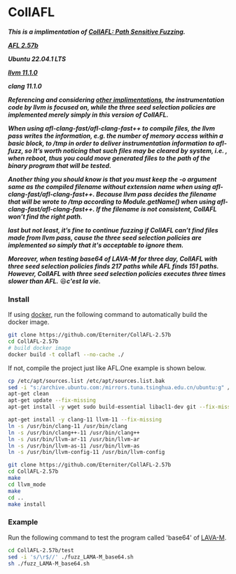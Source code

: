 # CollAFL

***This is a implimentation of [CollAFL: Path Sensitive Fuzzing](https://ieeexplore.ieee.org/abstract/document/8418631).***

***[AFL 2.57b](https://github.com/google/AFL)***

***Ubuntu 22.04.1 LTS***

***[llvm 11.1.0](https://llvm.org/)***

***clang 11.1.0***


 ***Referencing and considering [other implimentations](https://github.com/dwfault/CollAFLplusplus), the instrumentation code by llvm is focused on, while the three seed selection policies are implemented merely simply in this version of CollAFL.***

***When using afl-clang-fast/afl-clang-fast++ to compile files, the llvm pass writes the information, e.g. the number of memory access within a basic block, to /tmp in order  to deliver instrumentation information to afl-fuzz, so It’s worth noticing that such files may be cleared by system, i.e. , when reboot, thus you could move generated files to the path of the binary program that will be tested.*** 

***Another thing you should know is that you must keep the -o argument same as the compiled filename without extension name when using afl-clang-fast/afl-clang-fast++. Because llvm pass decides the filename that will be wrote to /tmp according to Module.getName() when using afl-clang-fast/afl-clang-fast++. If the filename is not consistent, CollAFL won’t find the right path.***

***last but not least, it’s fine to continue fuzzing if CollAFL can’t find files made from llvm pass, cause the three seed selection policies are implemented so simply that it's acceptable to ignore them.***

***Moreover, when testing base64 of LAVA-M for three day, CollAFL with three seed selection policies finds 217 paths while AFL finds 151 paths. However, CollAFL with three seed selection policies executes three times slower than AFL.*** :laughing:***c'est la vie.*** 

### Install

If using [docker](https://www.docker.com/), run the following command to automatically build the docker image.

```sh
git clone https://github.com/Eterniter/CollAFL-2.57b
cd CollAFL-2.57b
# build docker image
docker build -t collafl --no-cache ./
```
If not, compile the project just like AFL.One example is shown below.
```sh
cp /etc/apt/sources.list /etc/apt/sources.list.bak 
sed -i "s:/archive.ubuntu.com:/mirrors.tuna.tsinghua.edu.cn/ubuntu:g" /etc/apt/sources.list 
apt-get clean 
apt-get update --fix-missing 
apt-get install -y wget sudo build-essential libacl1-dev git --fix-missing 

apt-get install -y clang-11 llvm-11 --fix-missing 
ln -s /usr/bin/clang-11 /usr/bin/clang 
ln -s /usr/bin/clang++-11 /usr/bin/clang++ 
ln -s /usr/bin/llvm-ar-11 /usr/bin/llvm-ar 
ln -s /usr/bin/llvm-as-11 /usr/bin/llvm-as 
ln -s /usr/bin/llvm-config-11 /usr/bin/llvm-config 

git clone https://github.com/Eterniter/CollAFL-2.57b
cd CollAFL-2.57b
make 
cd llvm_mode 
make 
cd ..
make install 
```


### Example

Run the following command to test the program called 'base64' of [LAVA-M](https://ieeexplore.ieee.org/document/7546498).


```sh
cd CollAFL-2.57b/test
sed -i 's/\r$//' ./fuzz_LAMA-M_base64.sh
sh ./fuzz_LAMA-M_base64.sh
```

